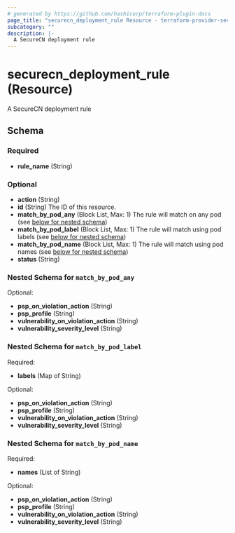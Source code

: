 ```yaml
---
# generated by https://github.com/hashicorp/terraform-plugin-docs
page_title: "securecn_deployment_rule Resource - terraform-provider-securecn"
subcategory: ""
description: |-
  A SecureCN deployment rule
---
```


# securecn_deployment_rule (Resource)

A SecureCN deployment rule



<!-- schema generated by tfplugindocs -->
## Schema

### Required

- **rule_name** (String)

### Optional

- **action** (String)
- **id** (String) The ID of this resource.
- **match_by_pod_any** (Block List, Max: 1) The rule will match on any pod (see [below for nested schema](#nestedblock--match_by_pod_any))
- **match_by_pod_label** (Block List, Max: 1) The rule will match using pod labels (see [below for nested schema](#nestedblock--match_by_pod_label))
- **match_by_pod_name** (Block List, Max: 1) The rule will match using pod names (see [below for nested schema](#nestedblock--match_by_pod_name))
- **status** (String)

<a id="nestedblock--match_by_pod_any"></a>
### Nested Schema for `match_by_pod_any`

Optional:

- **psp_on_violation_action** (String)
- **psp_profile** (String)
- **vulnerability_on_violation_action** (String)
- **vulnerability_severity_level** (String)


<a id="nestedblock--match_by_pod_label"></a>
### Nested Schema for `match_by_pod_label`

Required:

- **labels** (Map of String)

Optional:

- **psp_on_violation_action** (String)
- **psp_profile** (String)
- **vulnerability_on_violation_action** (String)
- **vulnerability_severity_level** (String)


<a id="nestedblock--match_by_pod_name"></a>
### Nested Schema for `match_by_pod_name`

Required:

- **names** (List of String)

Optional:

- **psp_on_violation_action** (String)
- **psp_profile** (String)
- **vulnerability_on_violation_action** (String)
- **vulnerability_severity_level** (String)


